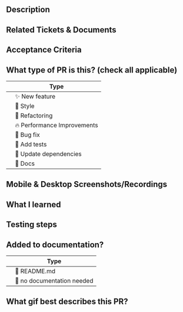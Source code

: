 ## Description

<!--
Please do not leave this blank
This PR [adds/removes/fixes/replaces] the [feature/bug/etc].
-->

## Related Tickets & Documents
<!--
Please use this format link issue numbers: Fixes #123
https://docs.github.com/en/free-pro-team@latest/github/managing-your-work-on-github/linking-a-pull-request-to-an-issue#linking-a-pull-request-to-an-issue-using-a-keyword
-->

## Acceptance Criteria
<!-- Put an `x` between the brackets to mark complete (don't add spaces) e.g. -[x] -->
<!-- Include AC from the JIRA ticket https://lemon-zest.atlassian.net/jira/software/projects/UM/boards/2 -->

## What type of PR is this? (check all applicable)
<!-- Put an `✓` for the applicable box: -->

|     | Type                       |
| --- | -------------------------- |
|     | :sparkles: New feature     |
|     | 🎨 Style                   |
|     | :hammer: Refactoring       |
|     | 🔥 Performance Improvements|
|     | :bug: Bug fix              |
|     | :100: Add tests            |
|     | :link: Update dependencies |
|     | :scroll: Docs              |


## Mobile & Desktop Screenshots/Recordings

<!-- Visual changes require screenshots -->

## What I learned


## Testing steps



## Added to documentation?
<!-- Put an `✓` for the applicable box: -->
|     | Type                       |
| --- | -------------------------- |
|     | 📜 README.md    |
|     | 🙅 no documentation needed    |


## What gif best describes this PR?
<!--
  to easily include a gif, go to giphy.com, copy the gif link (must be a gif, not a clip/video),
  and then insert it following this format:
  ![gif name](url)
  the name you choose is arbitrary as it won't show up,
  but be sure to include the exclamation mark, brackets, and parentheses
-->

<!--
  For Work In Progress Pull Requests, please use the Draft PR feature,
  see https://github.blog/2019-02-14-introducing-draft-pull-requests/ for further details.

  Before submitting a Pull Request, please ensure you've done the following:
  - 👷‍♀️ Create small PRs. In most cases, this will be possible.
  - 📝 Use descriptive commit messages.
  - 📗 Update any related documentation and include any relevant screenshots.
-->
